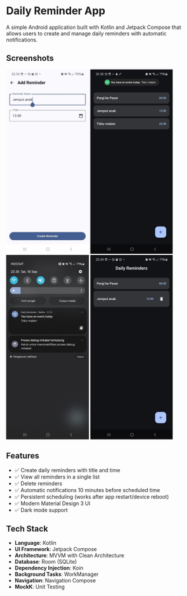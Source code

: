 # Daily Reminder App

A simple Android application built with Kotlin and Jetpack Compose that allows users to create and manage daily reminders with automatic notifications.

## Screenshots
<img src="screenshots/ss2.jpeg" alt="Description" height="500"> <img src="screenshots/ss4.jpeg" alt="Description" height="500"> <img src="screenshots/ss3.jpeg" alt="Description" height="500"> <img src="screenshots/ss1.jpeg" alt="Description" height="500">

## Features

- ✅ Create daily reminders with title and time
- ✅ View all reminders in a single list
- ✅ Delete reminders
- ✅ Automatic notifications 10 minutes before scheduled time
- ✅ Persistent scheduling (works after app restart/device reboot)
- ✅ Modern Material Design 3 UI
- ✅ Dark mode support

## Tech Stack

- **Language**: Kotlin
- **UI Framework**: Jetpack Compose
- **Architecture**: MVVM with Clean Architecture
- **Database**: Room (SQLite)
- **Dependency Injection**: Koin
- **Background Tasks**: WorkManager
- **Navigation**: Navigation Compose
- **MockK**: Unit Testing
